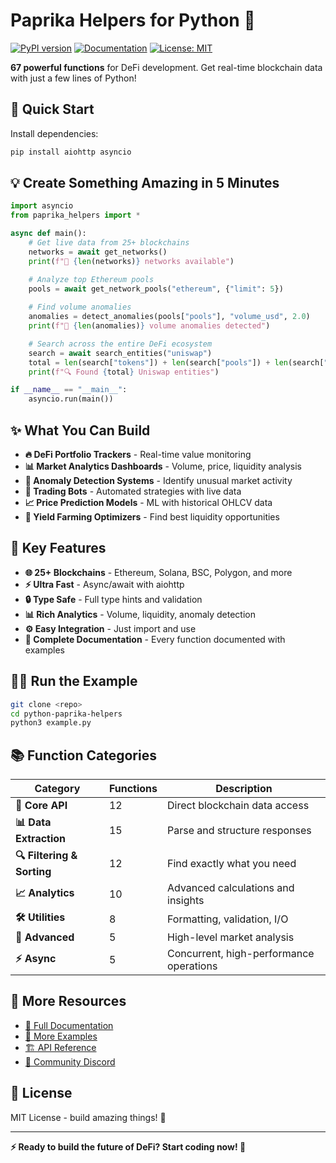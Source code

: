 # Paprika Helpers for Python 🐍

[![PyPI version](https://badge.fury.io/py/paprika-helpers.svg)](https://badge.fury.io/py/paprika-helpers)
[![Documentation](https://readthedocs.org/projects/paprika-helpers/badge/?version=latest)](https://paprika-helpers.readthedocs.io)
[![License: MIT](https://img.shields.io/badge/License-MIT-yellow.svg)](https://opensource.org/licenses/MIT)

**67 powerful functions** for DeFi development. Get real-time blockchain data with just a few lines of Python! 

## 🚀 Quick Start

Install dependencies:
```bash
pip install aiohttp asyncio
```

## 💡 Create Something Amazing in 5 Minutes

```python
import asyncio
from paprika_helpers import *

async def main():
    # Get live data from 25+ blockchains
    networks = await get_networks()
    print(f"📡 {len(networks)} networks available")

    # Analyze top Ethereum pools
    pools = await get_network_pools("ethereum", {"limit": 5})
    
    # Find volume anomalies 
    anomalies = detect_anomalies(pools["pools"], "volume_usd", 2.0)
    print(f"🚨 {len(anomalies)} volume anomalies detected")

    # Search across the entire DeFi ecosystem
    search = await search_entities("uniswap")
    total = len(search["tokens"]) + len(search["pools"]) + len(search["dexes"])
    print(f"🔍 Found {total} Uniswap entities")

if __name__ == "__main__":
    asyncio.run(main())
```

## ✨ What You Can Build

- **🔥 DeFi Portfolio Trackers** - Real-time value monitoring
- **📊 Market Analytics Dashboards** - Volume, price, liquidity analysis  
- **🚨 Anomaly Detection Systems** - Identify unusual market activity
- **🤖 Trading Bots** - Automated strategies with live data
- **📈 Price Prediction Models** - ML with historical OHLCV data
- **💎 Yield Farming Optimizers** - Find best liquidity opportunities

## 🎯 Key Features

- **🌐 25+ Blockchains** - Ethereum, Solana, BSC, Polygon, and more
- **⚡ Ultra Fast** - Async/await with aiohttp
- **🔒 Type Safe** - Full type hints and validation
- **📊 Rich Analytics** - Volume, liquidity, anomaly detection
- **⚙️ Easy Integration** - Just import and use
- **📝 Complete Documentation** - Every function documented with examples

## 🏃‍♂️ Run the Example

```bash
git clone <repo>
cd python-paprika-helpers
python3 example.py
```

## 📚 Function Categories

| Category | Functions | Description |
|----------|-----------|-------------|
| **🔗 Core API** | 12 | Direct blockchain data access |
| **📊 Data Extraction** | 15 | Parse and structure responses |
| **🔍 Filtering & Sorting** | 12 | Find exactly what you need |
| **📈 Analytics** | 10 | Advanced calculations and insights |
| **🛠️ Utilities** | 8 | Formatting, validation, I/O |
| **🚀 Advanced** | 5 | High-level market analysis |
| **⚡ Async** | 5 | Concurrent, high-performance operations |

## 🔗 More Resources

- [📖 Full Documentation](https://paprika-helpers.readthedocs.io)
- [🎯 More Examples](./example.py)
- [🏗️ API Reference](https://api.dexpaprika.com)
- [💬 Community Discord](https://discord.gg/paprika)

## 📄 License

MIT License - build amazing things! 🚀

---

**⚡ Ready to build the future of DeFi? Start coding now! 🐍** 